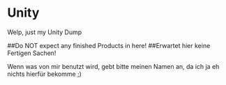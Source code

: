 # Unity
Welp, just my Unity Dump

##Do NOT expect any finished Products in here!
##Erwartet hier keine Fertigen Sachen!

Wenn was von mir benutzt wird, gebt bitte meinen Namen an, da ich ja eh nichts hierfür bekomme ;)

